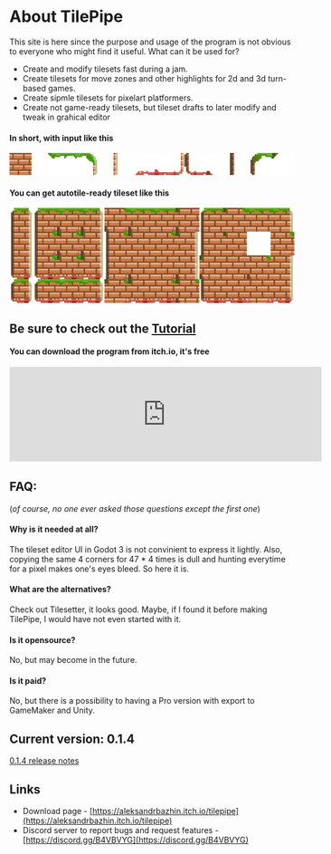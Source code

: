 # About TilePipe

This site is here since the purpose and usage of the program is not obvious to everyone who might find it useful. What can it be used for?
- Create and modify tilesets fast during a jam.
- Create tilesets for move zones and other highlights for 2d and 3d turn-based games.
- Create sipmle tilesets for pixelart platformers.
- Create not game-ready tilesets, but tileset drafts to later modify and tweak in grahical editor

#### In short, with input like this

![example input](images/overlay_13_pixelart.png)

#### You can get autotile-ready tileset like this 

![example output](images/generated.png)

## Be sure to check out the [Tutorial](tutorial.html)

#### You can download the program from itch.io, it's free
<iframe src="https://itch.io/embed/795448?dark=true" width="552" height="167" frameborder="0"><a href="https://aleksandrbazhin.itch.io/tilepipe">TilePipe by aleksandrbazhin</a></iframe>


## FAQ:
(_of course, no one ever asked those questions except the first one_)

#### Why is it needed at all?
The tileset editor UI in Godot 3 is not convinient to express it lightly. Also, copying the same 4 corners for 47 * 4 times is dull and hunting everytime for a pixel makes one's eyes bleed. So here it is.
#### What are the alternatives?
Check out Tilesetter, it looks good. Maybe, if I found it before making TilePipe, I would have not even started with it.
#### Is it opensource?
No, but may become in the future. 
#### Is it paid?
No, but there is a possibility to having a Pro version with export to GameMaker and Unity.

## Current version: 0.1.4

[0.1.4 release notes](https://aleksandrbazhin.itch.io/tilepipe/devlog/240912/version-014-out-with-some-bug-fixes-and-improvements)


## Links
- Download page - [https://aleksandrbazhin.itch.io/tilepipe](https://aleksandrbazhin.itch.io/tilepipe)
- Discord server to report bugs and request features - [https://discord.gg/B4VBVYG](https://discord.gg/B4VBVYG)

